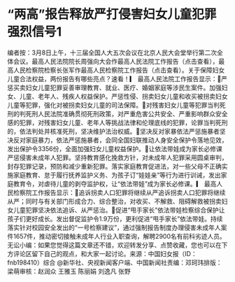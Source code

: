 # “两高”报告释放严打侵害妇女儿童犯罪强烈信号1

编者按：3月8日上午，十三届全国人大五次会议在北京人民大会堂举行第二次全体会议。最高人民法院院长周强向大会作最高人民法院工作报告（点击查看），最高人民检察院检察长张军作最高人民检察院工作报告（点击查看）。关于保障妇女儿童合法权益，两份报告有哪些亮点？速看！▎ 最高人民法院工作报告显示：🔹严惩买卖妇女儿童犯罪妥善审理教育、就业、医疗、婚姻家庭等涉民生案件。加强妇女、儿童、老年人、残疾人权益保护。严惩性侵、拐卖妇女儿童和收买被拐卖妇女儿童等犯罪，强化对被拐卖妇女儿童的司法保障。🔹对残害妇女儿童等犯罪当判死刑的判死刑人民法院准确贯彻死刑政策，对严重危害公共安全、严重影响群众安全感的犯罪，对残害妇女儿童、老年人等挑战法律和伦理底线的犯罪，论罪当判死刑的，依法判处并核准死刑，坚决维护法治权威。🔹坚决反对家暴依法严惩施暴者坚决反对家庭暴力，依法严惩施暴者，会同全国妇联推动人身安全保护令落地见效，发出保护令3356份，全面加强妇女儿童权益保护。🔹让依法带娃成为家长必修课严惩侵害未成年人犯罪。坚持教育感化挽救方针，对未成年人犯罪采用圆桌审判，封存犯罪记录，预防和减少重新犯罪。落实家庭教育促进法，对一些父母不正确实施家庭教育、怠于履行抚养监护义务、为孩子订“娃娃亲”等行为进行训诫，发出家庭教育令，对虐待儿童的剥夺监护权，让“依法带娃”成为家长必修课。▎ 最高人民检察院工作报告显示：🔹追诉拐卖人口犯罪将继续从严追诉拐卖人口犯罪将继续从严；同时与有关部门形成合力、综合整治，对收买、不解救、阻碍解救被拐卖妇女儿童犯罪坚决依法追诉、从严惩治。🔹促进“甩手家长”依法带娃检察综合保护让孩子们更好成长。发出督促监护令1.9万份，更利促进“甩手家长”依法带娃。持续落实针对校园安全发出的“一号检察建议”，通过强制报告制度办理侵害未成年人案件1657件，推动密切接触未成年人行业入职查询，解聘2900名有前科劣迹人员。无讼小编：如果您觉得这篇文章还不错，欢迎转发分享、点赞收藏，您也可以在下方评论区留下自己的观点，和大家一起讨论。来源：中国妇女报（ID：fnb198410）综合 @新华社、央视新闻客户端、中国新闻社责编：邓珂玮排版：梁萌审核：赵润众 王雅玉 陈丽娟 刘逸凡 张野

